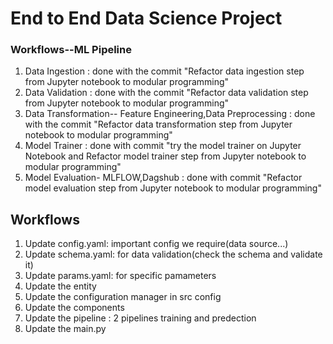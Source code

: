 # End to End Data Science Project

### Workflows--ML Pipeline

1. Data Ingestion : done with the commit "Refactor data ingestion step from Jupyter notebook to modular programming"
2. Data Validation : done with the commit "Refactor data validation step from Jupyter notebook to modular programming"
3. Data Transformation-- Feature Engineering,Data Preprocessing : done with the commit "Refactor data transformation step from Jupyter notebook to modular programming"
4. Model Trainer : done with commit "try the model trainer on Jupyter Notebook and Refactor model trainer step from Jupyter notebook to modular programming"
5. Model Evaluation- MLFLOW,Dagshub : done with commit "Refactor model evaluation step from Jupyter notebook to modular programming"

## Workflows

1. Update config.yaml: important config we require(data source...)
2. Update schema.yaml: for data validation(check the schema and validate it)
3. Update params.yaml: for specific pamameters
4. Update the entity
5. Update the configuration manager in src config
6. Update the components
7. Update the pipeline : 2 pipelines training and predection 
8. Update the main.py